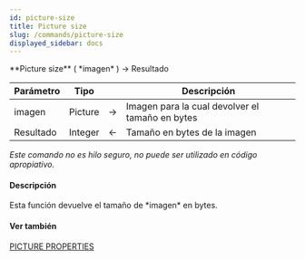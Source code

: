 ```yaml
---
id: picture-size
title: Picture size
slug: /commands/picture-size
displayed_sidebar: docs
---
```


<!--REF #_command_.Picture size.Syntax-->**Picture size** ( *imagen* ) -> Resultado<!-- END REF-->
<!--REF #_command_.Picture size.Params-->
| Parámetro | Tipo |  | Descripción |
| --- | --- | --- | --- |
| imagen | Picture | &#8594;  | Imagen para la cual devolver el tamaño en bytes |
| Resultado | Integer | &#8592; | Tamaño en bytes de la imagen |

<!-- END REF-->

*Este comando no es hilo seguro, no puede ser utilizado en código apropiativo.*


#### Descripción 

<!--REF #_command_.Picture size.Summary-->Esta función devuelve el tamaño de *imagen* en bytes.<!-- END REF-->

#### Ver también 

[PICTURE PROPERTIES](picture-properties.md)  
